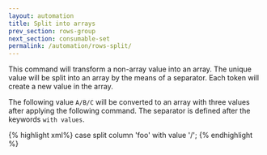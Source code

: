 ```yaml
---
layout: automation
title: Split into arrays
prev_section: rows-group
next_section: consumable-set
permalink: /automation/rows-split/
---
```

This command will transform a non-array value into an array. The unique value will be split into an array by the means of a separator. Each token will create a new value in the array.

The following value ```A/B/C``` will be converted to an array with three values after applying the following command. The separator is defined after the keywords ```with values```.

{% highlight xml%}
case split column 'foo' with value '/';
{% endhighlight %}
